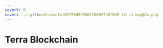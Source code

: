 ```yaml
---
coverY: 0
cover: ../.gitbook/assets/61795d93956f208827b8f635_terra-map@2x.png
---
```


# Terra Blockchain

